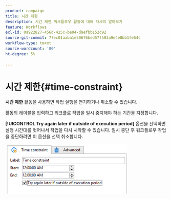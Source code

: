 ```yaml
---
product: campaign
title: 시간 제한
description: 시간 제한 워크플로우 활동에 대해 자세히 알아보기
feature: Workflows
exl-id: 0a922827-456d-425c-be04-d9efbb152c92
source-git-commit: 77ec01aaba1e50676bed57f503a9e4e8bb1fe54c
workflow-type: tm+mt
source-wordcount: '80'
ht-degree: 5%

---
```


# 시간 제한{#time-constraint}

**시간 제한** 활동을 사용하면 작업 실행을 연기하거나 취소할 수 있습니다.

활동의 레이블을 입력하고 워크플로 작업을 일시 중지해야 하는 기간을 지정합니다.

**[!UICONTROL Try again later if outside of execution period]** 옵션을 선택하면 실행 시간대를 벗어나서 작업을 다시 시작할 수 있습니다. 일시 중단 후 워크플로우 작업을 중단하려면 이 옵션을 선택 취소합니다.

![](assets/s_user_scheduled_wait.png)
